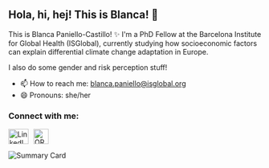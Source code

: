 ## Hola, hi, hej! This is Blanca! 👋

This is Blanca Paniello-Castillo! ✨
I'm a PhD Fellow at the Barcelona Institute for Global Health (ISGlobal), currently studying how socioeconomic factors can explain differential climate change adaptation in Europe. 

I also do some gender and risk perception stuff!

- 📫 How to reach me: blanca.paniello@isglobal.org
- 😄 Pronouns: she/her

<h3 align="left">Connect with me:</h3>
<p align="left" style="display: flex; gap: 10px; align-items: center;">
  <a href="https://www.linkedin.com/in/blanca-paniello-castillo-a738b5114/" target="_blank">
    <img src="https://raw.githubusercontent.com/rahuldkjain/github-profile-readme-generator/master/src/images/icons/Social/linked-in-alt.svg" alt="LinkedIn Profile" height="30" width="40" />
  </a>
  <a href="https://orcid.org/0000-0002-3754-6571" target="_blank">
    <img src="https://upload.wikimedia.org/wikipedia/commons/0/06/ORCID_iD.svg" alt="ORCID Profile" height="30" width="30" />
  </a>
</p>

![Summary Card](https://github-profile-summary-cards.vercel.app/api/cards/profile-details?username=paniblanca&theme=buefy)

